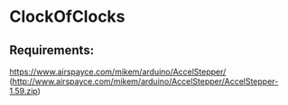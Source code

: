 # ClockOfClocks

## Requirements:
https://www.airspayce.com/mikem/arduino/AccelStepper/  
(http://www.airspayce.com/mikem/arduino/AccelStepper/AccelStepper-1.59.zip)
